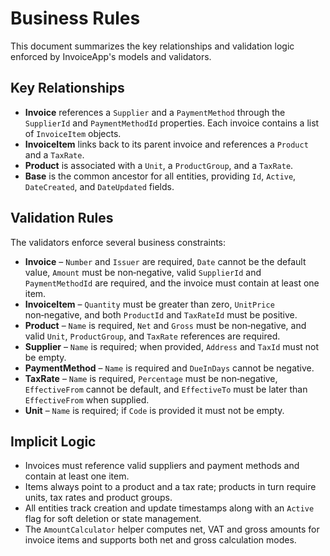 # Business Rules

This document summarizes the key relationships and validation logic enforced by InvoiceApp's models and validators.

## Key Relationships

- **Invoice** references a `Supplier` and a `PaymentMethod` through the `SupplierId` and `PaymentMethodId` properties. Each invoice contains a list of `InvoiceItem` objects.
- **InvoiceItem** links back to its parent invoice and references a `Product` and a `TaxRate`.
- **Product** is associated with a `Unit`, a `ProductGroup`, and a `TaxRate`.
- **Base** is the common ancestor for all entities, providing `Id`, `Active`, `DateCreated`, and `DateUpdated` fields.

## Validation Rules

The validators enforce several business constraints:

- **Invoice** – `Number` and `Issuer` are required, `Date` cannot be the default value, `Amount` must be non‑negative, valid `SupplierId` and `PaymentMethodId` are required, and the invoice must contain at least one item.
- **InvoiceItem** – `Quantity` must be greater than zero, `UnitPrice` non‑negative, and both `ProductId` and `TaxRateId` must be positive.
- **Product** – `Name` is required, `Net` and `Gross` must be non‑negative, and valid `Unit`, `ProductGroup`, and `TaxRate` references are required.
- **Supplier** – `Name` is required; when provided, `Address` and `TaxId` must not be empty.
- **PaymentMethod** – `Name` is required and `DueInDays` cannot be negative.
- **TaxRate** – `Name` is required, `Percentage` must be non‑negative, `EffectiveFrom` cannot be default, and `EffectiveTo` must be later than `EffectiveFrom` when supplied.
- **Unit** – `Name` is required; if `Code` is provided it must not be empty.

## Implicit Logic

- Invoices must reference valid suppliers and payment methods and contain at least one item.
- Items always point to a product and a tax rate; products in turn require units, tax rates and product groups.
- All entities track creation and update timestamps along with an `Active` flag for soft deletion or state management.
- The `AmountCalculator` helper computes net, VAT and gross amounts for invoice items and supports both net and gross calculation modes.


